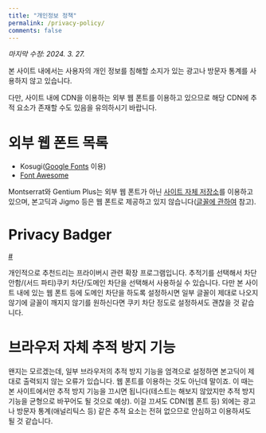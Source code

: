 ```yaml
---
title: "개인정보 정책"
permalink: /privacy-policy/
comments: false
---
```

<i class="fa-sharp fa-regular fa-file-pen"></i> *마지막 수정: 2024. 3. 27.*

본 사이트 내에서는 사용자의 개인 정보를 침해할 소지가 있는 광고나 방문자 통계를 사용하지 않고 있습니다.

다만, 사이트 내에 CDN을 이용하는 외부 웹 폰트를 이용하고 있으므로 해당 CDN에 추적 요소가 존재할 수도 있음을 유의하시기 바랍니다.

# 외부 웹 폰트 목록
* Kosugi([Google Fonts](https://fonts.google.com) 이용)
* [Font Awesome](https://fontawesome.com)

Montserrat와 Gentium Plus는 외부 웹 폰트가 아닌 [사이트 자체 저장소](https://github.com/carmilz/carmilz.github.io)를 이용하고 있으며, 본고딕과 Jigmo 등은 웹 폰트로 제공하고 있지 않습니다([글꼴에 관하여](/about-fonts) 참고).

# Privacy Badger
<i class="fa-sharp fa-solid fa-link"></i> [#](https://privacybadger.org/)

개인적으로 추천드리는 프라이버시 관련 확장 프로그램입니다. 추적기를 선택해서 차단 안함/(서드 파티)쿠키 차단/도메인 차단을 선택해서 사용하실 수 있습니다. 다만 본 사이트 내에 있는 웹 폰트 등에 도메인 차단을 하도록 설정하시면 일부 글꼴이 제대로 나오지 않기에 글꼴이 깨지지 않기를 원하신다면 쿠키 차단 정도로 설정하셔도 괜찮을 것 같습니다.

# 브라우저 자체 추적 방지 기능
왠지는 모르겠는데, 일부 브라우저의 추적 방지 기능을 엄격으로 설정하면 본고딕이 제대로 출력되지 않는 오류가 있습니다. 웹 폰트를 이용하는 것도 아닌데 말이죠. 이 때는 본 사이트에서만 추적 방지 기능을 끄시면 됩니다(테스트는 해보지 않았지만 추적 방지 기능을 균형으로 바꾸어도 될 것으로 예상). 이걸 끄셔도 CDN(웹 폰트 등) 외에는 광고나 방문자 통계(애널리틱스 등) 같은 추적 요소는 전혀 없으므로 안심하고 이용하셔도 될 것 같습니다.